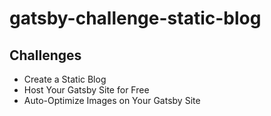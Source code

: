 # gatsby-challenge-static-blog

## Challenges

* Create a Static Blog
* Host Your Gatsby Site for Free
* Auto-Optimize Images on Your Gatsby Site
